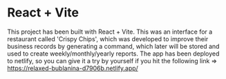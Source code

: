 # React + Vite

This project has been built with React + Vite. This was an interface for a restaurant called 'Crispy Chips', which was developed to improve their business records by generating a command, which later will be stored and used to create weekly/monthly/yearly reports. The app has been deployed to netlify, so you can give it a try by yourself if you hit the following link => https://relaxed-bublanina-d7906b.netlify.app/

